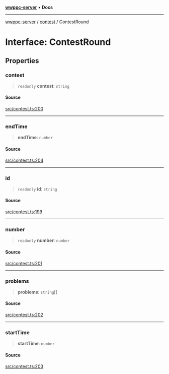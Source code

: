[**wwppc-server**](../../README.md) • **Docs**

***

[wwppc-server](../../modules.md) / [contest](../README.md) / ContestRound

# Interface: ContestRound

## Properties

### contest

> `readonly` **contest**: `string`

#### Source

[src/contest.ts:200](https://github.com/WWPPC/WWPPC-server/blob/db20055e35fd52dcfa5e227481f94ec317e29b6f/src/contest.ts#L200)

***

### endTime

> **endTime**: `number`

#### Source

[src/contest.ts:204](https://github.com/WWPPC/WWPPC-server/blob/db20055e35fd52dcfa5e227481f94ec317e29b6f/src/contest.ts#L204)

***

### id

> `readonly` **id**: `string`

#### Source

[src/contest.ts:199](https://github.com/WWPPC/WWPPC-server/blob/db20055e35fd52dcfa5e227481f94ec317e29b6f/src/contest.ts#L199)

***

### number

> `readonly` **number**: `number`

#### Source

[src/contest.ts:201](https://github.com/WWPPC/WWPPC-server/blob/db20055e35fd52dcfa5e227481f94ec317e29b6f/src/contest.ts#L201)

***

### problems

> **problems**: `string`[]

#### Source

[src/contest.ts:202](https://github.com/WWPPC/WWPPC-server/blob/db20055e35fd52dcfa5e227481f94ec317e29b6f/src/contest.ts#L202)

***

### startTime

> **startTime**: `number`

#### Source

[src/contest.ts:203](https://github.com/WWPPC/WWPPC-server/blob/db20055e35fd52dcfa5e227481f94ec317e29b6f/src/contest.ts#L203)
